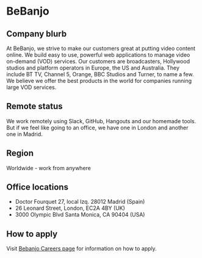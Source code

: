 # BeBanjo

## Company blurb

At BeBanjo, we strive to make our customers great at putting video content online. We build easy to use, powerful web applications to manage video on-demand (VOD) services. Our customers are broadcasters, Hollywood studios and platform operators in Europe, the US and Australia. They include BT TV, Channel 5, Orange, BBC Studios and Turner, to name a few. We believe we offer the best products in the world for companies running large VOD services.

## Remote status

We work remotely using Slack, GitHub, Hangouts and our homemade tools. But if we feel like going to an office, we have one in London and another one in Madrid.

## Region
Worldwide - work from anywhere

## Office locations

* Doctor Fourquet 27, local Izq. 28012 Madrid (Spain)
* 26 Leonard Street, London, EC2A 4BY (UK)
* 3000 Olympic Blvd
Santa Monica, CA 90404 (USA)

## How to apply

Visit [Bebanjo Careers page](https://bebanjo.com/careers/) for information on how to apply.

